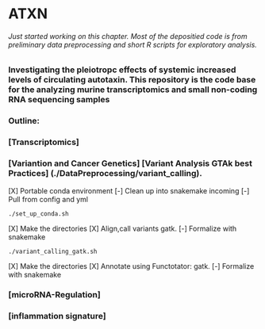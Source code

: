 # ATXN

###### Just started working on this chapter. Most of the depositied code is from preliminary data preprocessing and short R scripts for exploratory analysis. 

### Investigating the pleiotropc effects of systemic increased levels of circulating autotaxin. This repository is the code base for the analyzing murine transcriptomics and small non-coding RNA sequencing samples

### Outline:
### [Transcriptomics] 
### [Variantion and Cancer Genetics] [Variant Analysis GTAk best Practices] (./DataPreprocessing/variant_calling).
  
[X] Portable conda environment 
[-] Clean up into snakemake incoming 
[-] Pull from config and yml

```
./set_up_conda.sh
```
  
[X] Make the directories
[X] Align,call variants gatk. 
[-] Formalize with snakemake
  
```
./variant_calling_gatk.sh
```
[X] Make the directories
[X] Annotate using Functotator: gatk. 
[-] Formalize with snakemake
  
### [microRNA-Regulation]
### [inflammation signature]
  

